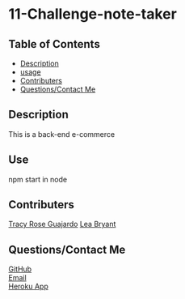# 11-Challenge-note-taker


## Table of Contents
  - [Description](#description)
  - [usage](#use)
  - [Contributers](#Contributers)
  - [Questions/Contact Me](#Questions)


## Description
This is a back-end e-commerce 

## Use
  npm start in node

## Contributers
[Tracy Rose Guajardo](https://github.com/tracyroseguajardo)
[Lea Bryant](https://github.com/LeaBryant)

## Questions/Contact Me 
[GitHub](https://github.com/krsparks2)   
[Email](mailto:krsparks2@yahoo.com)
<br>
[Heroku App](https://drive.google.com/file/d/1tn3F8_aO9MC-l5dMQI8KR6PZMVxnM096/view)